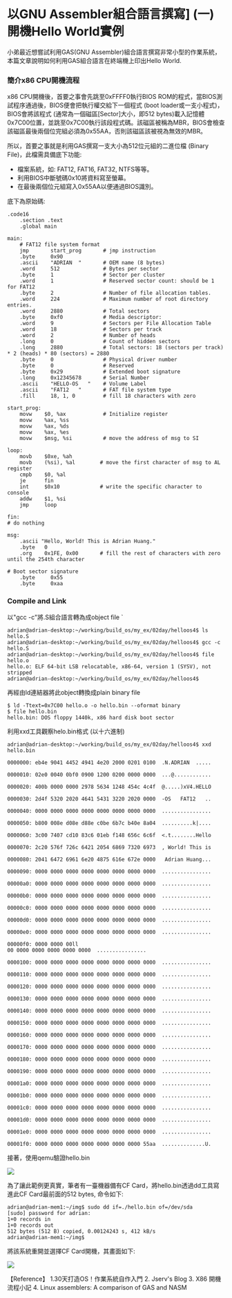 # 以GNU Assembler組合語言撰寫] (一) 開機Hello World實例



小弟最近想嘗試利用GAS(GNU Assembler)組合語言撰寫非常小型的作業系統，本篇文章說明如何利用GAS組合語言在終端機上印出Hello World.

### 簡介x86 CPU開機流程
x86 CPU開機後，首要之事會先跳至0xFFFF0執行BIOS ROM的程式，當BIOS測試程序通過後，BIOS便會把執行權交給下一個程式 (boot loader或一支小程式)，BIOS會將該程式
(通常為一個磁區[Sector]大小，即512 bytes)載入記憶體0x7C00位置，並跳至0x7C00執行該段程式碼。該磁區被稱為MBR，BIOS會檢查該磁區最後兩個位完組必須為0x55AA，否則該磁區該被視為無效的MBR。

所以，首要之事就是利用GAS撰寫一支大小為512位元組的二進位檔 (Binary File)，此檔需具備底下功能:
- 檔案系統，如: FAT12, FAT16, FAT32, NTFS等等。
- 利用BIOS中斷號碼0x10將資料寫至螢幕。
- 在最後兩個位元組寫入0x55AA以便通過BIOS識別。

底下為原始碼:


```
.code16
    .section .text
    .global main

main:
    # FAT12 file system format
    jmp       start_prog       # jmp instruction
    .byte     0x90
    .ascii    "ADRIAN  "       # OEM name (8 bytes)
    .word     512              # Bytes per sector
    .byte     1                # Sector per cluster
    .word     1                # Reserved sector count: should be 1 for FAT12
    .byte     2                # Number of file allocation tables.
    .word     224              # Maximum number of root directory entries.
    .word     2880             # Total sectors
    .byte     0xf0             # Media descriptor:
    .word     9                # Sectors per File Allocation Table
    .word     18               # Sectors per track
    .word     2                # Number of heads
    .long     0                # Count of hidden sectors
    .long     2880             # Total sectors: 18 (sectors per track) * 2 (heads) * 80 (sectors) = 2880
    .byte     0                # Physical driver number
    .byte     0                # Reserved
    .byte     0x29             # Extended boot signature
    .long     0x12345678       # Serial Number
    .ascii    "HELLO-OS   "    # Volume Label
    .ascii    "FAT12   "       # FAT file system type
    .fill     18, 1, 0         # fill 18 characters with zero

start_prog:
    movw    $0, %ax            # Initialize register
    movw    %ax, %ss
    movw    %ax, %ds
    movw    %ax, %es
    movw    $msg, %si          # move the address of msg to SI

loop:
    movb    $0xe, %ah
    movb    (%si), %al        # move the first character of msg to AL register
    cmpb    $0, %al
    je      fin
    int     $0x10             # write the specific character to console
    addw    $1, %si
    jmp     loop

fin:
# do nothing

msg:
    .ascii "Hello, World! This is Adrian Huang."
    .byte   0
    .org    0x1FE, 0x00       # fill the rest of characters with zero until the 254th character

# Boot sector signature
    .byte     0x55
    .byte     0xaa

```

### Compile and Link
以"gcc -c"將.S組合語言轉為成object file
`
```
adrian@adrian-desktop:~/working/build_os/my_ex/02day/helloos4$ ls
hello.S
adrian@adrian-desktop:~/working/build_os/my_ex/02day/helloos4$ gcc -c hello.S
adrian@adrian-desktop:~/working/build_os/my_ex/02day/helloos4$ file hello.o
hello.o: ELF 64-bit LSB relocatable, x86-64, version 1 (SYSV), not stripped
adrian@adrian-desktop:~/working/build_os/my_ex/02day/helloos4$
```

再經由ld連結器將此object轉換成plain binary file
```
$ ld -Ttext=0x7C00 hello.o -o hello.bin --oformat binary
$ file hello.bin
hello.bin: DOS floppy 1440k, x86 hard disk boot sector
```
利用xxd工具觀察helo.bin格式 (以十六進制)

```
adrian@adrian-desktop:~/working/build_os/my_ex/02day/helloos4$ xxd hello.bin

0000000: eb4e 9041 4452 4941 4e20 2000 0201 0100  .N.ADRIAN  .....

0000010: 02e0 0040 0bf0 0900 1200 0200 0000 0000  ...@............

0000020: 400b 0000 0000 2978 5634 1248 454c 4c4f  @.....)xV4.HELLO

0000030: 2d4f 5320 2020 4641 5431 3220 2020 0000  -OS   FAT12   ..

0000040: 0000 0000 0000 0000 0000 0000 0000 0000  ................

0000050: b800 008e d08e d88e c0be 6b7c b40e 8a04  ..........k|....

0000060: 3c00 7407 cd10 83c6 01eb f148 656c 6c6f  <.t........Hello

0000070: 2c20 576f 726c 6421 2054 6869 7320 6973  , World! This is

0000080: 2041 6472 6961 6e20 4875 616e 672e 0000   Adrian Huang...

0000090: 0000 0000 0000 0000 0000 0000 0000 0000  ................

00000a0: 0000 0000 0000 0000 0000 0000 0000 0000  ................

00000b0: 0000 0000 0000 0000 0000 0000 0000 0000  ................

00000c0: 0000 0000 0000 0000 0000 0000 0000 0000  ................

00000d0: 0000 0000 0000 0000 0000 0000 0000 0000  ................

00000e0: 0000 0000 0000 0000 0000 0000 0000 0000  ................

00000f0: 0000 0000 00ll
00 0000 0000 0000 0000 0000  ................

0000100: 0000 0000 0000 0000 0000 0000 0000 0000  ................

0000110: 0000 0000 0000 0000 0000 0000 0000 0000  ................

0000120: 0000 0000 0000 0000 0000 0000 0000 0000  ................

0000130: 0000 0000 0000 0000 0000 0000 0000 0000  ................

0000140: 0000 0000 0000 0000 0000 0000 0000 0000  ................

0000150: 0000 0000 0000 0000 0000 0000 0000 0000  ................

0000160: 0000 0000 0000 0000 0000 0000 0000 0000  ................

0000170: 0000 0000 0000 0000 0000 0000 0000 0000  ................

0000180: 0000 0000 0000 0000 0000 0000 0000 0000  ................

0000190: 0000 0000 0000 0000 0000 0000 0000 0000  ................

00001a0: 0000 0000 0000 0000 0000 0000 0000 0000  ................

00001b0: 0000 0000 0000 0000 0000 0000 0000 0000  ................

00001c0: 0000 0000 0000 0000 0000 0000 0000 0000  ................

00001d0: 0000 0000 0000 0000 0000 0000 0000 0000  ................

00001e0: 0000 0000 0000 0000 0000 0000 0000 0000  ................

00001f0: 0000 0000 0000 0000 0000 0000 0000 55aa  ..............U.
```
接著，使用qemu驗證hello.bin

![](./images/4861596201_5343a8c136_z.jpg)


為了讓此範例更真實，筆者有一臺機器備有CF Card，將hello.bin透過dd工具寫進此CF Card最前面的512 bytes, 命令如下:

```
adrian@adrian-mem1:~/img$ sudo dd if=./hello.bin of=/dev/sda
[sudo] password for adrian:
1+0 records in
1+0 records out
512 bytes (512 B) copied, 0.00124243 s, 412 kB/s
adrian@adrian-mem1:~/img$
```

將該系統重開並選擇CF Card開機，其畫面如下:

![](./images/4861596195_ed30848882_z.jpg)

【Reference】
1.30天打造OS！作業系統自作入門
2. Jserv's Blog
3. X86 開機流程小記
4. Linux assemblers: A comparison of GAS and NASM

